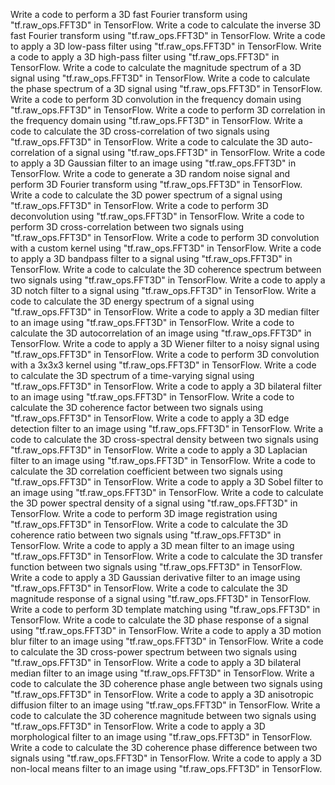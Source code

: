 Write a code to perform a 3D fast Fourier transform using "tf.raw_ops.FFT3D" in TensorFlow.
Write a code to calculate the inverse 3D fast Fourier transform using "tf.raw_ops.FFT3D" in TensorFlow.
Write a code to apply a 3D low-pass filter using "tf.raw_ops.FFT3D" in TensorFlow.
Write a code to apply a 3D high-pass filter using "tf.raw_ops.FFT3D" in TensorFlow.
Write a code to calculate the magnitude spectrum of a 3D signal using "tf.raw_ops.FFT3D" in TensorFlow.
Write a code to calculate the phase spectrum of a 3D signal using "tf.raw_ops.FFT3D" in TensorFlow.
Write a code to perform 3D convolution in the frequency domain using "tf.raw_ops.FFT3D" in TensorFlow.
Write a code to perform 3D correlation in the frequency domain using "tf.raw_ops.FFT3D" in TensorFlow.
Write a code to calculate the 3D cross-correlation of two signals using "tf.raw_ops.FFT3D" in TensorFlow.
Write a code to calculate the 3D auto-correlation of a signal using "tf.raw_ops.FFT3D" in TensorFlow.
Write a code to apply a 3D Gaussian filter to an image using "tf.raw_ops.FFT3D" in TensorFlow.
Write a code to generate a 3D random noise signal and perform 3D Fourier transform using "tf.raw_ops.FFT3D" in TensorFlow.
Write a code to calculate the 3D power spectrum of a signal using "tf.raw_ops.FFT3D" in TensorFlow.
Write a code to perform 3D deconvolution using "tf.raw_ops.FFT3D" in TensorFlow.
Write a code to perform 3D cross-correlation between two signals using "tf.raw_ops.FFT3D" in TensorFlow.
Write a code to perform 3D convolution with a custom kernel using "tf.raw_ops.FFT3D" in TensorFlow.
Write a code to apply a 3D bandpass filter to a signal using "tf.raw_ops.FFT3D" in TensorFlow.
Write a code to calculate the 3D coherence spectrum between two signals using "tf.raw_ops.FFT3D" in TensorFlow.
Write a code to apply a 3D notch filter to a signal using "tf.raw_ops.FFT3D" in TensorFlow.
Write a code to calculate the 3D energy spectrum of a signal using "tf.raw_ops.FFT3D" in TensorFlow.
Write a code to apply a 3D median filter to an image using "tf.raw_ops.FFT3D" in TensorFlow.
Write a code to calculate the 3D autocorrelation of an image using "tf.raw_ops.FFT3D" in TensorFlow.
Write a code to apply a 3D Wiener filter to a noisy signal using "tf.raw_ops.FFT3D" in TensorFlow.
Write a code to perform 3D convolution with a 3x3x3 kernel using "tf.raw_ops.FFT3D" in TensorFlow.
Write a code to calculate the 3D spectrum of a time-varying signal using "tf.raw_ops.FFT3D" in TensorFlow.
Write a code to apply a 3D bilateral filter to an image using "tf.raw_ops.FFT3D" in TensorFlow.
Write a code to calculate the 3D coherence factor between two signals using "tf.raw_ops.FFT3D" in TensorFlow.
Write a code to apply a 3D edge detection filter to an image using "tf.raw_ops.FFT3D" in TensorFlow.
Write a code to calculate the 3D cross-spectral density between two signals using "tf.raw_ops.FFT3D" in TensorFlow.
Write a code to apply a 3D Laplacian filter to an image using "tf.raw_ops.FFT3D" in TensorFlow.
Write a code to calculate the 3D correlation coefficient between two signals using "tf.raw_ops.FFT3D" in TensorFlow.
Write a code to apply a 3D Sobel filter to an image using "tf.raw_ops.FFT3D" in TensorFlow.
Write a code to calculate the 3D power spectral density of a signal using "tf.raw_ops.FFT3D" in TensorFlow.
Write a code to perform 3D image registration using "tf.raw_ops.FFT3D" in TensorFlow.
Write a code to calculate the 3D coherence ratio between two signals using "tf.raw_ops.FFT3D" in TensorFlow.
Write a code to apply a 3D mean filter to an image using "tf.raw_ops.FFT3D" in TensorFlow.
Write a code to calculate the 3D transfer function between two signals using "tf.raw_ops.FFT3D" in TensorFlow.
Write a code to apply a 3D Gaussian derivative filter to an image using "tf.raw_ops.FFT3D" in TensorFlow.
Write a code to calculate the 3D magnitude response of a signal using "tf.raw_ops.FFT3D" in TensorFlow.
Write a code to perform 3D template matching using "tf.raw_ops.FFT3D" in TensorFlow.
Write a code to calculate the 3D phase response of a signal using "tf.raw_ops.FFT3D" in TensorFlow.
Write a code to apply a 3D motion blur filter to an image using "tf.raw_ops.FFT3D" in TensorFlow.
Write a code to calculate the 3D cross-power spectrum between two signals using "tf.raw_ops.FFT3D" in TensorFlow.
Write a code to apply a 3D bilateral median filter to an image using "tf.raw_ops.FFT3D" in TensorFlow.
Write a code to calculate the 3D coherence phase angle between two signals using "tf.raw_ops.FFT3D" in TensorFlow.
Write a code to apply a 3D anisotropic diffusion filter to an image using "tf.raw_ops.FFT3D" in TensorFlow.
Write a code to calculate the 3D coherence magnitude between two signals using "tf.raw_ops.FFT3D" in TensorFlow.
Write a code to apply a 3D morphological filter to an image using "tf.raw_ops.FFT3D" in TensorFlow.
Write a code to calculate the 3D coherence phase difference between two signals using "tf.raw_ops.FFT3D" in TensorFlow.
Write a code to apply a 3D non-local means filter to an image using "tf.raw_ops.FFT3D" in TensorFlow.